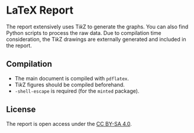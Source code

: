 # LaTeX Report

The report extensively uses Ti*k*Z to generate the graphs.
You can also find Python scripts to process the raw data.
Due to compilation time consideration, the Ti*k*Z drawings are externally generated and included in the report.

## Compilation
- The main document is compiled with `pdflatex`.
- Ti*k*Z figures should be compiled beforehand.
- `-shell-escape` is required (for the `minted` package).

## License
The report is open access under the [CC BY-SA 4.0](LICENSE).
